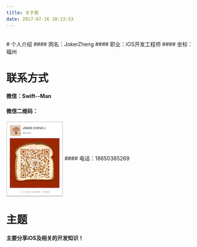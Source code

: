 ```yaml
---
title: 关于我
date: 2017-07-16 10:13:53
---
```

<br/>
# 个人介绍
#### 网名：JokerZheng
#### 职业：iOS开发工程师
#### 坐标：福州

# 联系方式
#### 微信：Swift--Man
#### 微信二维码：
<img src="./images/WeChatQrCode.png" width = "30%" height = "30%" alt="微信二维码" align=center />
#### 电话：18650385269

# 主题
#### 主要分享iOS及相关的开发知识！
